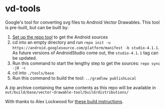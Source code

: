 # vd-tools

Google's tool for converting svg files to Android Vector Drawables.  This tool is pre-built, but can be built by:

1. [Set up the repo tool](https://source.android.com/source/downloading.html) to get the Android sources
2. cd into an empty directory and run `repo init -u https://android.googlesource.com/platform/manifest -b studio-4.1.1`.  As future versions of AndroidStudio come out, the `studio-4.1.1` tag can be updated.
3. Run this command to start the lengthy step to get the sources: `repo sync -j8 -c`
4. cd into `./tools/base`
5. Run this command to build the tool: `../gradlew publishLocal`

A zip archive containing the same contents as this repo will be available in `out/build/base/vector-drawable-tool/build/distributions/`

With thanks to Alex Lockwood for [these build instructions](https://www.androiddesignpatterns.com/2018/11/android-studio-svg-to-vector-cli.html).


